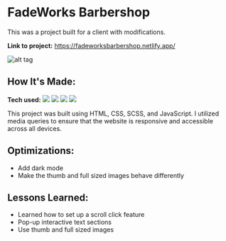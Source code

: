 # FadeWorks Barbershop

This was a project built for a client with modifications.

**Link to project:** https://fadeworksbarbershop.netlify.app/

![alt tag](https://github.com/MikeJakuszewski/Fadeworks-Barbershop-Website/blob/main/Fadeworks-Gif.gif)

## How It's Made:

**Tech used:**
<img src='https://img.shields.io/badge/HTML5-E34F26?style=for-the-badge&logo=html5&logoColor=white'></img>
<img src='https://img.shields.io/badge/CSS3-1572B6?style=for-the-badge&logo=css3&logoColor=white'></img>
<img src='https://img.shields.io/badge/Scss-CC6699?style=for-the-badge&logo=sass&logoColor=white'></img>
<img src='https://img.shields.io/badge/JavaScript-323330?style=for-the-badge&logo=javascript&logoColor=F7DF1E'></img>

</p>

This project was built using HTML, CSS, SCSS, and JavaScript. I utilized media queries to ensure that the website is responsive and accessible across all devices.

## Optimizations:

- Add dark mode
- Make the thumb and full sized images behave differently

## Lessons Learned:

- Learned how to set up a scroll click feature
- Pop-up interactive text sections
- Use thumb and full sized images
